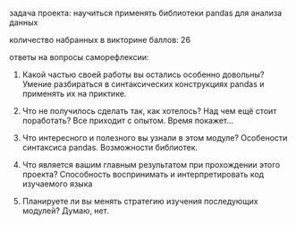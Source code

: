 задача проекта: научиться применять библиотеки pandas для анализа данных

количество набранных в викторине баллов: 26

ответы на вопросы саморефлексии:

1. Какой частью своей работы вы остались особенно довольны?
Умение разбираться в синтаксических конструкциях pandas и применять их на приктике.

2. Что не получилось сделать так, как хотелось? Над чем ещё стоит поработать?
Все приходит с опытом. Время покажет...

3. Что интересного и полезного вы узнали в этом модуле?
Особености синтаксиса pandas. Возможности библиотек.

4. Что является вашим главным результатом при прохождении этого проекта?
Способность воспринимать и интерпретировать код изучаемого языка

5. Планируете ли вы менять стратегию изучения последующих модулей?
Думаю, нет.

